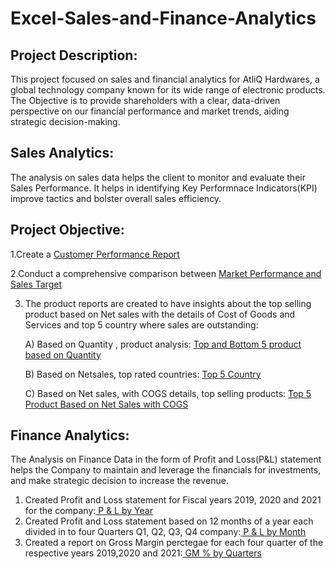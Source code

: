 # Excel-Sales-and-Finance-Analytics

## Project Description:
This project focused on sales and financial analytics for AtliQ Hardwares, a global technology company known for its wide range of electronic products. The Objective is to provide shareholders with a clear, data-driven perspective on our financial performance and market trends, aiding strategic decision-making.

## Sales Analytics:
The analysis on sales data helps the client to monitor and evaluate their Sales Performance. It helps in identifying Key Performnace Indicators(KPI) improve tactics and bolster overall sales efficiency.

## Project Objective:
1.Create a <a href="https://github.com/nihilrengasamy/Excel-Sales-and-Finance-Analytics/blob/main/Customer%20Performance%20Report.pdf" target="_blank">Customer Performance Report</a>

2.Conduct a comprehensive comparison between <a href="https://github.com/nihilrengasamy/Excel-Sales-and-Finance- 
Analytics/blob/main/Market%20performance%20vs%20Sales%20Target.pdf" target="_blank">Market Performance and Sales Target</a>

3. The product reports are created to have insights about the top selling product based on Net sales with the details of Cost of Goods and Services and top 5 country where sales are outstanding:

   A) Based on Quantity , product analysis:  <a href="https://github.com/nihilrengasamy/Excel-Sales-and-Finance-Analytics/blob/main/Top%205%20Products%20on%20Quantity.pdf" 
   target="_blank">Top and Bottom 5 product based on Quantity</a>
   
   B) Based on Netsales, top rated countries: <a href="https://github.com/nihilrengasamy/Excel-Sales-and-FinanceAnalytics/blob/main/Top%205%20Products%20on%20Quantity.pdf" 
   target="_blank">Top 5 Country</a>

   C) Based on Net sales, with COGS details, top selling products: <a href="https://github.com/nihilrengasamy/Excel-Sales-and-Finance-Analytics/blob/main/Top%205%20products%20on%20Net%20sales.pdf" target="_blank">Top 5 Product Based on Net Sales with COGS</a>

## Finance Analytics:
The Analysis on Finance Data in the form of Profit and Loss(P&L) statement helps the Company to maintain and leverage the financials for investments, and make strategic decision to increase the revenue.

1. Created Profit and Loss statement for Fiscal years 2019, 2020 and 2021 for the company:<a href="https://github.com/nihilrengasamy/Excel-Sales-and-Finance-Analytics/blob/main/P%20%26%20L%20Year.pdf" target="_blank"> P & L by Year</a>
2. Created Profit and Loss statement based on 12 months of a year each divided in to four Quarters Q1, Q2, Q3, Q4 company:<a href="https://github.com/nihilrengasamy/Excel-Sales-and-Finance-Analytics/blob/main/P%20%26%20L%20Year.pdf" target="_blank"> P & L by Month</a>
3. Created a report on Gross Margin perctegae for each four quarter of the respective years 2019,2020 and 2021:<a href="https://github.com/nihilrengasamy/Excel-Sales-and-Finance-Analytics/blob/main/GM%20%25%20by%20Quarters.pdf" target="_blank"> GM % by Quarters</a>

